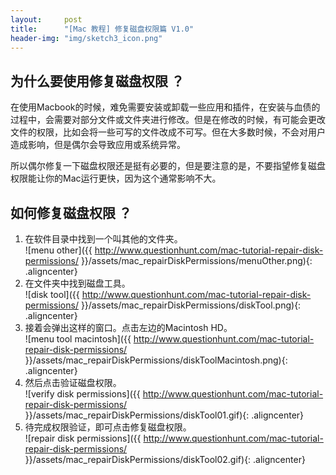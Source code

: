 ```yaml
---
layout:     post
title:      "[Mac 教程] 修复磁盘权限篇 V1.0"
header-img: "img/sketch3_icon.png"
---
```


## 为什么要使用修复磁盘权限 ？
在使用Macbook的时候，难免需要安装或卸载一些应用和插件，在安装与血债的过程中，会需要对部分文件或文件夹进行修改。但是在修改的时候，有可能会更改文件的权限，比如会将一些可写的文件改成不可写。但在大多数时候，不会对用户造成影响，但是偶尔会导致应用或系统异常。

所以偶尔修复一下磁盘权限还是挺有必要的，但是要注意的是，不要指望修复磁盘权限能让你的Mac运行更快，因为这个通常影响不大。

## 如何修复磁盘权限 ？<br/>

1. 在软件目录中找到一个叫其他的文件夹。<br/>
![menu other]({{ http://www.questionhunt.com/mac-tutorial-repair-disk-permissions/ }}/assets/mac_repairDiskPermissions/menuOther.png){: .aligncenter}<br/>
2. 在文件夹中找到磁盘工具。<br/>
![disk tool]({{ http://www.questionhunt.com/mac-tutorial-repair-disk-permissions/ }}/assets/mac_repairDiskPermissions/diskTool.png){: .aligncenter}<br/>
3. 接着会弹出这样的窗口。点击左边的Macintosh HD。<br/>
![menu tool macintosh]({{ http://www.questionhunt.com/mac-tutorial-repair-disk-permissions/ }}/assets/mac_repairDiskPermissions/diskToolMacintosh.png){: .aligncenter}<br/>
4. 然后点击验证磁盘权限。<br/>
![verify disk permissions]({{ http://www.questionhunt.com/mac-tutorial-repair-disk-permissions/ }}/assets/mac_repairDiskPermissions/diskTool01.gif){: .aligncenter}<br/>
5. 待完成权限验证，即可点击修复磁盘权限。<br/>
![repair disk permissions]({{ http://www.questionhunt.com/mac-tutorial-repair-disk-permissions/ }}/assets/mac_repairDiskPermissions/diskTool02.gif){: .aligncenter}<br/>
